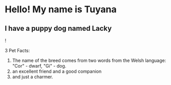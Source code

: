 # Hello! My name is Tuyana

## I have a puppy dog named Lacky

! [](http://udivitelno.com/images/10/poroda-sobak-velsh-korgi/15-Прелестный.jpg")


3 Pet Facts:
1. The name of the breed comes from two words from the Welsh language: "Cor" - dwarf, "Gi" - dog.
2. an excellent friend and a good companion
3. and just a charmer.

